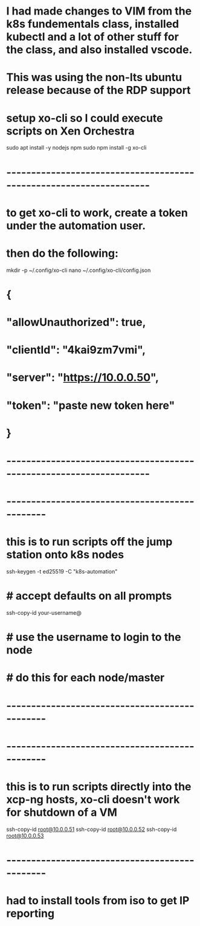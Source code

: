 #  I had made changes to VIM from the k8s fundementals class, installed kubectl and a lot of other stuff for the class, and also installed vscode.
#  This was using the non-lts ubuntu release because of the RDP support

#  setup xo-cli so I could execute scripts on Xen Orchestra
sudo apt install -y nodejs npm
sudo npm install -g xo-cli

# -------------------------------------------------------------------
#  to get xo-cli to work, create a token under the automation user.
#  then do the following:
mkdir -p ~/.config/xo-cli
nano ~/.config/xo-cli/config.json
#  {
#  "allowUnauthorized": true,
#  "clientId": "4kai9zm7vmi",
#  "server": "https://10.0.0.50",
#  "token": "paste new token here"
# }
# -------------------------------------------------------------------

# ----------------------------------------------
#  this is to run scripts off the jump station onto k8s nodes
 ssh-keygen -t ed25519 -C "k8s-automation"
#      #  accept defaults on all prompts
  
ssh-copy-id your-username@<node-ip>
#     #  use the username to login to the node
#     #  do this for each node/master
# ----------------------------------------------

# ----------------------------------------------
#  this is to run scripts directly into the xcp-ng hosts, xo-cli doesn't work for shutdown of a VM
ssh-copy-id root@10.0.0.51
ssh-copy-id root@10.0.0.52
ssh-copy-id root@10.0.0.53
# ----------------------------------------------

#  had to install tools from iso to get IP reporting